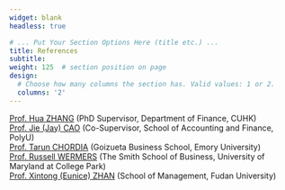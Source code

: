 ```yaml
---
widget: blank
headless: true

# ... Put Your Section Options Here (title etc.) ...
title: References
subtitle:
weight: 125  # section position on page
design:
  # Choose how many columns the section has. Valid values: 1 or 2.
  columns: '2'
---
```


[Prof. Hua ZHANG](https://www.bschool.cuhk.edu.hk/staff/zhang-hua/) (PhD Supervisor, Department of Finance, CUHK)  
[Prof. Jie (Jay) CAO](https://sites.google.com/site/jiejaycao/) (Co-Supervisor, School of Accounting and Finance, PolyU)  
[Prof. Tarun CHORDIA](https://goizueta.emory.edu/faculty/profiles/tarun-chordia) (Goizueta Business School, Emory University)  
[Prof. Russell WERMERS](https://www.rhsmith.umd.edu/directory/russell-wermers) (The Smith School of Business, University of Maryland at College Park)  
[Prof. Xintong (Eunice) ZHAN](https://sites.google.com/view/xintongzhan) (School of Management, Fudan University)